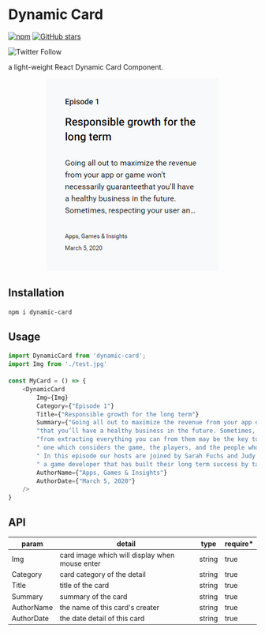 # Dynamic Card

[![npm](https://img.shields.io/npm/v/dynamic-card?logo=npm&style=for-the-badge)](https://www.npmjs.com/package/dynamic-card) [![GitHub stars](https://img.shields.io/github/stars/kevinlinpr/dynamic-card?color=ff4569&logo=github&style=for-the-badge)](https://github.com/Kevinlinpr/dynamic-card)

![Twitter Follow](https://img.shields.io/twitter/follow/Tvierrousjan?style=social)

a light-weight React Dynamic Card Component.

<div align=center>

![](https://github.com/Kevinlinpr/dynamic-card/blob/master/doc/effect.gif?raw=true)

</div>


## Installation

```sh
npm i dynamic-card
```
## Usage

```js
import DynamicCard from 'dynamic-card';
import Img from './test.jpg'

const MyCard = () => {
    <DynamicCard
        Img={Img}
        Category={"Episode 1"}
        Title={"Responsible growth for the long term"}
        Summary={"Going all out to maximize the revenue from your app or game won’t necessarily guarantee"+
        "that you’ll have a healthy business in the future. Sometimes, respecting your user and pulling back"+
        "from extracting everything you can from them may be the key to long-term success. A more holistic approach,"+
        " one which considers the game, the players, and the people who create the game can reap big rewards . "+
        " In this episode our hosts are joined by Sarah Fuchs and Judy Check from Crowdstar, "+
        " a game developer that has built their long term success by taking an unconventional path by game industry standards..."}
        AuthorName={"Apps, Games & Insights"}
        AuthorDate={"March 5, 2020"}
    />
}
```
## API
| param       | detail                                         | type     | require* |
| ----------- | ---------------------------------------------- | -------- | -------- |
| Img         | card image which will display when mouse enter | string   |   true   |
| Category    | card category of the detail                    | string   |   true   |
| Title       | title of the card                              | string   |   true   |
| Summary     | summary of the card                            | string   |   true   |
| AuthorName  | the name of this card's creater                | string   |   true   |
| AuthorDate  | the date detail of this card                   | string   |   true   |
